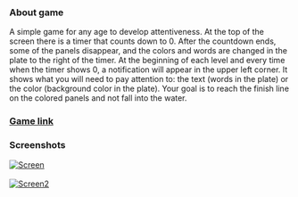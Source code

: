 ### **About game**
A simple game for any age to develop attentiveness. At the top of the screen there is a timer that counts down to 0. After the countdown ends, some of the panels disappear, and the colors and words are changed in the plate to the right of the timer. At the beginning of each level and every time when the timer shows 0, a notification will appear in the upper left corner. It shows what you will need to pay attention to: the text (words in the plate) or the color (background color in the plate). Your goal is to reach the finish line on the colored panels and not fall into the water.
### **[Game link](https://yandex.com/games/app/219682?lang=en)**
### **Screenshots**
<a href="https://ibb.co/hVhKnV1"><img src="https://i.ibb.co/x6PMc68/Screen.jpg" alt="Screen" border="0"></a><br /><a target='_blank' href='https://imgbb.com/'></a><br />
<a href="https://ibb.co/f4VrQ6y"><img src="https://i.ibb.co/Qr7YXST/Screen2.jpg" alt="Screen2" border="0"></a><br /><a target='_blank' href='https://imgbb.com/'></a><br />
